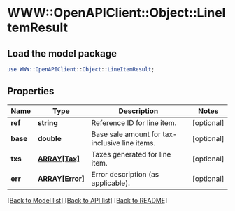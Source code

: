 # WWW::OpenAPIClient::Object::LineItemResult

## Load the model package
```perl
use WWW::OpenAPIClient::Object::LineItemResult;
```

## Properties
Name | Type | Description | Notes
------------ | ------------- | ------------- | -------------
**ref** | **string** | Reference ID for line item. | [optional] 
**base** | **double** | Base sale amount for tax-inclusive line items. | [optional] 
**txs** | [**ARRAY[Tax]**](Tax.md) | Taxes generated for line item. | [optional] 
**err** | [**ARRAY[Error]**](Error.md) | Error description (as applicable). | [optional] 

[[Back to Model list]](../README.md#documentation-for-models) [[Back to API list]](../README.md#documentation-for-api-endpoints) [[Back to README]](../README.md)


